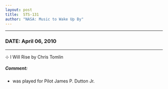 ```yaml
---
layout: post
title:  STS-131
author: "NASA: Music to Wake Up By"
---
```


----
### DATE: April 06, 2010
----
⊹ I Will Rise by Chris Tomlin

##### Comment:
* was played for Pilot James P. Dutton Jr.
